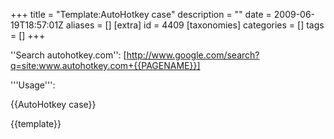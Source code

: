 +++
title = "Template:AutoHotkey case"
description = ""
date = 2009-06-19T18:57:01Z
aliases = []
[extra]
id = 4409
[taxonomies]
categories = []
tags = []
+++

''Search autohotkey.com'': [http://www.google.com/search?q=site:www.autohotkey.com+{{PAGENAME}}]
<noinclude>

'''Usage''':

<nowiki>{{AutoHotkey case}}</nowiki>


{{template}}</noinclude>
